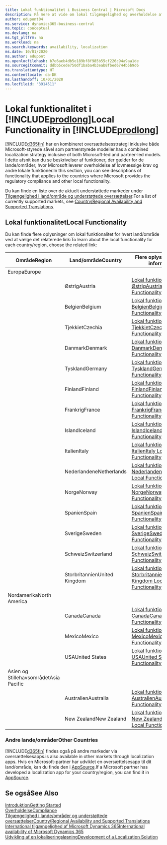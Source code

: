```yaml
---
title: Lokal funktionalitet i Business Central | Microsoft Docs
description: Få mere at vide om lokal tilgængelighed og overholdelse af lovmæssige krav for Dynamics 365 Business Central.
author: edupont04
ms.service: dynamics365-business-central
ms.topic: conceptual
ms.devlang: na
ms.tgt_pltfrm: na
ms.workload: na
ms.search.keywords: availability, localization
ms.date: 10/01/2020
ms.author: edupont
ms.openlocfilehash: b7e6aeb4db5e189bf8f985b55cf226c94a9aa1de
ms.sourcegitcommit: ddbb5cede750df1baba4b3eab8fbed6744b5b9d6
ms.translationtype: HT
ms.contentlocale: da-DK
ms.lasthandoff: 10/01/2020
ms.locfileid: "3914511"
---
```

# <a name="local-functionality-in-prodlong"></a><span data-ttu-id="3c9fd-103">Lokal funktionalitet i [!INCLUDE[prodlong](includes/prodlong.md)]</span><span class="sxs-lookup"><span data-stu-id="3c9fd-103">Local Functionality in [!INCLUDE[prodlong](includes/prodlong.md)]</span></span>

[!INCLUDE[d365fin](includes/d365fin_md.md)] <span data-ttu-id="3c9fd-104">har en kombineret oversættelsesstrategi inklusive både Microsoft-styrede såvel som partnerstyrede modeller.</span><span class="sxs-lookup"><span data-stu-id="3c9fd-104">has a combined localization strategy inclusive of both Microsoft-led and partner-led models.</span></span> <span data-ttu-id="3c9fd-105">I dette afsnit kan du se beskrivelser af funktioner, der gælder for de lande/områder, hvor Microsoft leverer overholdelse af lovmæssige krav og andre lokale funktioner.</span><span class="sxs-lookup"><span data-stu-id="3c9fd-105">In this section, you can see descriptions of functionality that applies to the countries where Microsoft provides the regulatory compliance and other local functionality.</span></span>  

<span data-ttu-id="3c9fd-106">Du kan finde en liste over de aktuelt understøttede markeder under [Tilgængelighed i land/område og understøttede oversættelser](/dynamics365/business-central/dev-itpro/compliance/apptest-countries-and-translations?toc=/dynamics365/business-central/toc.json).</span><span class="sxs-lookup"><span data-stu-id="3c9fd-106">For a list of currently supported markets, see [Country/Regional Availability and Supported Translations](/dynamics365/business-central/dev-itpro/compliance/apptest-countries-and-translations?toc=/dynamics365/business-central/toc.json).</span></span>  

## <a name="local-functionality"></a><span data-ttu-id="3c9fd-107">Lokal funktionalitet</span><span class="sxs-lookup"><span data-stu-id="3c9fd-107">Local Functionality</span></span>

<span data-ttu-id="3c9fd-108">Du kan finde flere oplysninger om lokal funktionalitet for hvert land/område ved at vælge det relaterede link:</span><span class="sxs-lookup"><span data-stu-id="3c9fd-108">To learn about the local functionality for each country/region, choose the related link:</span></span>

| <span data-ttu-id="3c9fd-109">Område</span><span class="sxs-lookup"><span data-stu-id="3c9fd-109">Region</span></span> | <span data-ttu-id="3c9fd-110">Land/område</span><span class="sxs-lookup"><span data-stu-id="3c9fd-110">Country</span></span> | <span data-ttu-id="3c9fd-111">Flere oplysninger</span><span class="sxs-lookup"><span data-stu-id="3c9fd-111">More information</span></span> |
| --- | --- |--- |
| <span data-ttu-id="3c9fd-112">Europa</span><span class="sxs-lookup"><span data-stu-id="3c9fd-112">Europe</span></span> |  | |
|        | <span data-ttu-id="3c9fd-113">Østrig</span><span class="sxs-lookup"><span data-stu-id="3c9fd-113">Austria</span></span> | [<span data-ttu-id="3c9fd-114">Lokal funktionalitet for Østrig</span><span class="sxs-lookup"><span data-stu-id="3c9fd-114">Austria Local Functionality</span></span>](localfunctionality/austria/austria-local-functionality.md) |
|        | <span data-ttu-id="3c9fd-115">Belgien</span><span class="sxs-lookup"><span data-stu-id="3c9fd-115">Belgium</span></span> | [<span data-ttu-id="3c9fd-116">Lokal funktionalitet for Belgien</span><span class="sxs-lookup"><span data-stu-id="3c9fd-116">Belgium Local Functionality</span></span>](localfunctionality/belgium/belgium-local-functionality.md) |
|        | <span data-ttu-id="3c9fd-117">Tjekkiet</span><span class="sxs-lookup"><span data-stu-id="3c9fd-117">Czechia</span></span> | [<span data-ttu-id="3c9fd-118">Lokal funktionalitet for Tjekkiet</span><span class="sxs-lookup"><span data-stu-id="3c9fd-118">Czech Local Functionality</span></span>](localfunctionality/czech/czech-local-functionality.md) |
|        | <span data-ttu-id="3c9fd-119">Danmark</span><span class="sxs-lookup"><span data-stu-id="3c9fd-119">Denmark</span></span> | [<span data-ttu-id="3c9fd-120">Lokal funktionalitet for Danmark</span><span class="sxs-lookup"><span data-stu-id="3c9fd-120">Denmark Local Functionality</span></span>](localfunctionality/denmark/denmark-local-functionality.md) |
|        | <span data-ttu-id="3c9fd-121">Tyskland</span><span class="sxs-lookup"><span data-stu-id="3c9fd-121">Germany</span></span> | [<span data-ttu-id="3c9fd-122">Lokal funktionalitet for Tyskland</span><span class="sxs-lookup"><span data-stu-id="3c9fd-122">Germany Local Functionality</span></span>](localfunctionality/germany/germany-local-functionality.md) |
|        | <span data-ttu-id="3c9fd-123">Finland</span><span class="sxs-lookup"><span data-stu-id="3c9fd-123">Finland</span></span> | [<span data-ttu-id="3c9fd-124">Lokal funktionalitet for Finland</span><span class="sxs-lookup"><span data-stu-id="3c9fd-124">Finland Local Functionality</span></span>](localfunctionality/finland/finland-local-functionality.md) |
|        | <span data-ttu-id="3c9fd-125">Frankrig</span><span class="sxs-lookup"><span data-stu-id="3c9fd-125">France</span></span> | [<span data-ttu-id="3c9fd-126">Lokal funktionalitet for Frankrig</span><span class="sxs-lookup"><span data-stu-id="3c9fd-126">France Local Functionality</span></span>](localfunctionality/france/france-local-functionality.md) |
|        | <span data-ttu-id="3c9fd-127">Island</span><span class="sxs-lookup"><span data-stu-id="3c9fd-127">Iceland</span></span> | [<span data-ttu-id="3c9fd-128">Lokal funktionalitet for Island</span><span class="sxs-lookup"><span data-stu-id="3c9fd-128">Iceland Local Functionality</span></span>](localfunctionality/iceland/iceland-local-functionality.md) |
|        | <span data-ttu-id="3c9fd-129">Italien</span><span class="sxs-lookup"><span data-stu-id="3c9fd-129">Italy</span></span> | [<span data-ttu-id="3c9fd-130">Lokal funktionalitet for Italien</span><span class="sxs-lookup"><span data-stu-id="3c9fd-130">Italy Local Functionality</span></span>](localfunctionality/italy/italy-local-functionality.md) |
|        | <span data-ttu-id="3c9fd-131">Nederlandene</span><span class="sxs-lookup"><span data-stu-id="3c9fd-131">Netherlands</span></span> | [<span data-ttu-id="3c9fd-132">Lokal funktionalitet for Nederlandene</span><span class="sxs-lookup"><span data-stu-id="3c9fd-132">Netherlands Local Functionality</span></span>](localfunctionality/netherlands/netherlands-local-functionality.md) |
|        | <span data-ttu-id="3c9fd-133">Norge</span><span class="sxs-lookup"><span data-stu-id="3c9fd-133">Norway</span></span> | [<span data-ttu-id="3c9fd-134">Lokal funktionalitet for Norge</span><span class="sxs-lookup"><span data-stu-id="3c9fd-134">Norway Local Functionality</span></span>](localfunctionality/norway/norway-local-functionality.md) |
|        | <span data-ttu-id="3c9fd-135">Spanien</span><span class="sxs-lookup"><span data-stu-id="3c9fd-135">Spain</span></span> | [<span data-ttu-id="3c9fd-136">Lokal funktionalitet for Spanien</span><span class="sxs-lookup"><span data-stu-id="3c9fd-136">Spain Local Functionality</span></span>](localfunctionality/spain/spain-local-functionality.md) |
|        | <span data-ttu-id="3c9fd-137">Sverige</span><span class="sxs-lookup"><span data-stu-id="3c9fd-137">Sweden</span></span> | [<span data-ttu-id="3c9fd-138">Lokal funktionalitet for Sverige</span><span class="sxs-lookup"><span data-stu-id="3c9fd-138">Sweden Local Functionality</span></span>](localfunctionality/sweden/sweden-local-functionality.md) |
|        | <span data-ttu-id="3c9fd-139">Schweiz</span><span class="sxs-lookup"><span data-stu-id="3c9fd-139">Switzerland</span></span> | [<span data-ttu-id="3c9fd-140">Lokal funktionalitet for Schweiz</span><span class="sxs-lookup"><span data-stu-id="3c9fd-140">Switzerland Local Functionality</span></span>](localfunctionality/switzerland/switzerland-local-functionality.md) |
|        | <span data-ttu-id="3c9fd-141">Storbritannien</span><span class="sxs-lookup"><span data-stu-id="3c9fd-141">United Kingdom</span></span> | [<span data-ttu-id="3c9fd-142">Lokal funktionalitet for Storbritannien</span><span class="sxs-lookup"><span data-stu-id="3c9fd-142">United Kingdom Local Functionality</span></span>](localfunctionality/unitedkingdom/united-kingdom-local-functionality.md) |
| <span data-ttu-id="3c9fd-143">Nordamerika</span><span class="sxs-lookup"><span data-stu-id="3c9fd-143">North America</span></span> |       |  |
|        | <span data-ttu-id="3c9fd-144">Canada</span><span class="sxs-lookup"><span data-stu-id="3c9fd-144">Canada</span></span>|[<span data-ttu-id="3c9fd-145">Lokal funktionalitet for Canada</span><span class="sxs-lookup"><span data-stu-id="3c9fd-145">Canada Local Functionality</span></span>](localfunctionality/canada/canada-local-functionality.md) |
|        | <span data-ttu-id="3c9fd-146">Mexico</span><span class="sxs-lookup"><span data-stu-id="3c9fd-146">Mexico</span></span> | [<span data-ttu-id="3c9fd-147">Lokal funktionalitet for Mexico</span><span class="sxs-lookup"><span data-stu-id="3c9fd-147">Mexico Local Functionality</span></span>](localfunctionality/mexico/mexico-local-functionality.md) |
|        | <span data-ttu-id="3c9fd-148">USA</span><span class="sxs-lookup"><span data-stu-id="3c9fd-148">United States</span></span>|[<span data-ttu-id="3c9fd-149">Lokal funktionalitet for USA</span><span class="sxs-lookup"><span data-stu-id="3c9fd-149">United States Local Functionality</span></span>](localfunctionality/unitedstates/united-states-local-functionality.md) |
| <span data-ttu-id="3c9fd-150">Asien og Stillehavsområdet</span><span class="sxs-lookup"><span data-stu-id="3c9fd-150">Asia Pacific</span></span> |       |  |
|        | <span data-ttu-id="3c9fd-151">Australien</span><span class="sxs-lookup"><span data-stu-id="3c9fd-151">Australia</span></span> | [<span data-ttu-id="3c9fd-152">Lokal funktionalitet for Australien</span><span class="sxs-lookup"><span data-stu-id="3c9fd-152">Australia Local Functionality</span></span>](localfunctionality/australia/australia-local-functionality.md) |
|        | <span data-ttu-id="3c9fd-153">New Zealand</span><span class="sxs-lookup"><span data-stu-id="3c9fd-153">New Zealand</span></span> | [<span data-ttu-id="3c9fd-154">Lokal funktionalitet for New Zealand</span><span class="sxs-lookup"><span data-stu-id="3c9fd-154">New Zealand Local Functionality</span></span>](localfunctionality/newzealand/new-zealand-local-functionality.md) |

### <a name="other-countries"></a><span data-ttu-id="3c9fd-155">Andre lande/områder</span><span class="sxs-lookup"><span data-stu-id="3c9fd-155">Other Countries</span></span>

[!INCLUDE[d365fin](includes/d365fin_md.md)] <span data-ttu-id="3c9fd-156">findes også på andre markeder via oversættelsesapps.</span><span class="sxs-lookup"><span data-stu-id="3c9fd-156">is also available in other markets through localization apps.</span></span> <span data-ttu-id="3c9fd-157">Hvis en Microsoft-partner har udviklet en oversættelsesapp til dit land/område, kan du finde den i [AppSource](https://go.microsoft.com/fwlink/?linkid=2081646).</span><span class="sxs-lookup"><span data-stu-id="3c9fd-157">If a Microsoft partner has developed a localization app for your country/region, you can find it in [AppSource](https://go.microsoft.com/fwlink/?linkid=2081646).</span></span>

## <a name="see-also"></a><span data-ttu-id="3c9fd-158">Se også</span><span class="sxs-lookup"><span data-stu-id="3c9fd-158">See Also</span></span>

[<span data-ttu-id="3c9fd-159">Introduktion</span><span class="sxs-lookup"><span data-stu-id="3c9fd-159">Getting Started</span></span>](product-get-started.md)  
[<span data-ttu-id="3c9fd-160">Overholdelse</span><span class="sxs-lookup"><span data-stu-id="3c9fd-160">Compliance</span></span>](compliance/compliance-overview.md)  
[<span data-ttu-id="3c9fd-161">Tilgængelighed i lande/områder og understøttede oversættelser</span><span class="sxs-lookup"><span data-stu-id="3c9fd-161">Country/Regional Availability and Supported Translations</span></span>](/dynamics365/business-central/dev-itpro/compliance/apptest-countries-and-translations?toc=/dynamics365/business-central/toc.json)  
[<span data-ttu-id="3c9fd-162">International tilgængelighed af Microsoft Dynamics 365</span><span class="sxs-lookup"><span data-stu-id="3c9fd-162">International availability of Microsoft Dynamics 365</span></span>](/dynamics365/get-started/availability)  
[<span data-ttu-id="3c9fd-163">Udvikling af en lokaliseringsløsning</span><span class="sxs-lookup"><span data-stu-id="3c9fd-163">Development of a Localization Solution</span></span>](/dynamics365/business-central/dev-itpro/developer/readiness/readiness-develop-localization)  

